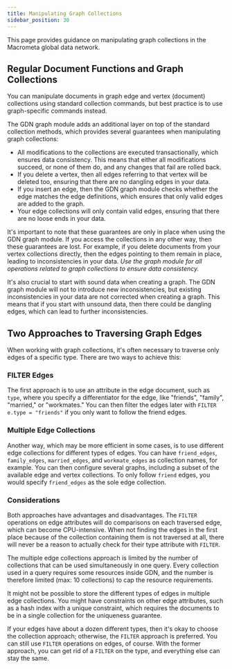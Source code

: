 ```yaml
---
title: Manipulating Graph Collections
sidebar_position: 30
---
```


This page provides guidance on manipulating graph collections in the Macrometa global data network.

## Regular Document Functions and Graph Collections

You can manipulate documents in graph edge and vertex (document) collections using standard collection commands, but best practice is to use graph-specific commands instead.

The GDN graph module adds an additional layer on top of the standard collection methods, which provides several guarantees when manipulating graph collections:

- All modifications to the collections are executed transactionally, which ensures data consistency. This means that either all modifications succeed, or none of them do, and any changes that fail are rolled back.
- If you delete a vertex, then all edges referring to that vertex will be deleted too, ensuring that there are no dangling edges in your data.
- If you insert an edge, then the GDN graph module checks whether the edge matches the edge definitions, which ensures that only valid edges are added to the graph.
- Your edge collections will only contain valid edges, ensuring that there are no loose ends in your data.

It's important to note that these guarantees are only in place when using the GDN graph module. If you access the collections in any other way, then these guarantees are lost. For example, if you delete documents from your vertex collections directly, then the edges pointing to them remain in place, leading to inconsistencies in your data. _Use the graph module for all operations related to graph collections to ensure data consistency._

It's also crucial to start with sound data when creating a graph. The GDN graph module will not to introduce new inconsistencies, but existing inconsistencies in your data are not corrected when creating a graph. This means that if you start with unsound data, then there could be dangling edges, which can lead to further inconsistencies.

## Two Approaches to Traversing Graph Edges

When working with graph collections, it's often necessary to traverse only edges of a specific type. There are two ways to achieve this:

### FILTER Edges

The first approach is to use an attribute in the edge document, such as `type`, where you specify a differentiator for the edge, like "friends", "family", "married," or "workmates." You can then filter the edges later with `FILTER e.type = "friends"` if you only want to follow the friend edges.

### Multiple Edge Collections

Another way, which may be more efficient in some cases, is to use different edge collections for different types of edges. You can have `friend_edges`, `family_edges`, `married_edges`, and `workmate_edges` as collection names, for example. You can then configure several graphs, including a subset of the available edge and vertex collections. To only follow `friend` edges, you would specify `friend_edges` as the sole edge collection.

### Considerations

Both approaches have advantages and disadvantages. The `FILTER` operations on edge attributes will do comparisons on each traversed edge, which can become CPU-intensive. When not finding the edges in the first place because of the collection containing them is not traversed at all, there will never be a reason to actually check for their type attribute with `FILTER`.

The multiple edge collections approach is limited by the number of collections that can be used simultaneously in one query. Every collection used in a query requires some resources inside GDN, and the number is therefore limited (max: 10 collections) to cap the resource requirements.

It might not be possible to store the different types of edges in multiple edge collections. You might have constraints on other edge attributes, such as a hash index with a unique constraint, which requires the documents to be in a single collection for the uniqueness guarantee.

If your edges have about a dozen different types, then it's okay to choose the collection approach; otherwise, the `FILTER` approach is preferred. You can still use `FILTER` operations on edges, of course. With the former approach, you can get rid of a `FILTER` on the type, and everything else can stay the same.
